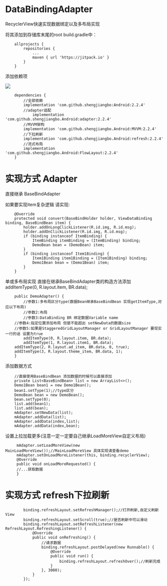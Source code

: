 # DataBindingAdapter
  RecyclerView快速实现数据绑定以及多布局实现
  
  将其添加到存储库末尾的root build.gradle中：
  
```
	allprojects {
		repositories {
			...
			maven { url 'https://jitpack.io' }
		}
	}
```

  添加依赖项
  
  [![](https://jitpack.io/v/shengjiangbo/Android.svg)](https://jitpack.io/#shengjiangbo/Android)
  
```
	dependencies {
		//全部依赖
		implementation 'com.github.shengjiangbo:Android:2.2.4'
		//adapter适配
	        implementation 'com.github.shengjiangbo.Android:adapter:2.2.4'
		//MVVM架构
		implementation 'com.github.shengjiangbo.Android:MVVM:2.2.4'
		//下拉刷新
		implementation 'com.github.shengjiangbo.Android:refresh:2.2.4'
		//流式布局
		implementation 'com.github.shengjiangbo.Android:FlowLayout:2.2.4'
	}
```

# 实现方式 Adapter
  直接继承 BaseBindAdapter
  
  如果要实现item复杂逻辑 请实现:
     
```
    @Override
    protected void convert(BaseBindHolder holder, ViewDataBinding binding, BaseBindBean item) {
        holder.addOnLongClickListener(R.id.img, R.id.msg);
        holder.addOnClickListener(R.id.img, R.id.msg);
        if (binding instanceof ItemBinding) {
            ItemBinding itemBinding = (ItemBinding) binding;
            DemoBean bean = (DemoBean) item;
        }
        if (binding instanceof Item1Binding) {
            Item1Binding item1Binding = (Item1Binding) binding;
            Demo1Bean bean = (Demo1Bean) item;
        }
    }
```
    
  单或多布局实现 直接在继承BaseBindAdapter类的构造方法添加 addItemType(0, R.layout.item, BR.data);
    
```
    public DemoAdapter() {
        //参数1:多布局区分type(数据Bean继承BaseBindBean 实现getItemType,对应以下布局)
        //参数2:布局
        //参数3:DataBinding BR 绑定数据Variable name
	//参数4:指定位置添加布局 但是不能超出 setNewData的数据size 
	//参数5:如果是StaggeredGridLayoutManager or GridLayoutManager 要现实一行的话 设置为true
        addItemType(0, R.layout.item, BR.data);
        addItemType(1, R.layout.item1, BR.data);
	addItemType(2, R.layout.ad_item, BR.data, 0, true);
	addItemType(3, R.layout.theme_item, BR.data, 1);
    }
```

  添加数据方式
    
```
    //直接使用BaseBindBean 添加数据的时候可以直接添加
    private List<BaseBindBean> list = new ArrayList<>();
    Demo1Bean bean1 = new Demo1Bean();
    bean1.setType(1);//type区分
    DemoBean bean = new DemoBean();
    bean.setType(0);
    list.add(bean1);
    list.add(bean);
    mAdapter.setNewData(list);
    mAdapter.addData(list);
    mAdapter.addData(index,list);
    mAdapter.addData(index,bean);
```

  设置上拉加载更多(注意一定一定要自己继承LoadMoreView自定义布局)
    
```
     mAdapter.setLoadMoreView(new MainLoadMoreView());//MainLoadMoreView 具体实现请查看demo
     mAdapter.setOnLoadMoreListener(this, binding.recyclerView);
     @Override
     public void onLoadMoreRequested() {
     //...获取数据
     }
```


# 实现方式 refresh下拉刷新

```
        binding.refreshLayout.setRefreshManager();//打开刷新,自定义刷新View
        binding.refreshLayout.setScroll(true);//是否刷新中可以滑动
        binding.refreshLayout.setRefreshListener(new RefreshLayout.RefreshingListener() {
            @Override
            public void onRefreshing() {
                //请求数据
                binding.refreshLayout.postDelayed(new Runnable() {
                    @Override
                    public void run() {
                        binding.refreshLayout.refreshOver();//刷新完成
                    }
                }, 3000);
            }
        });
```
